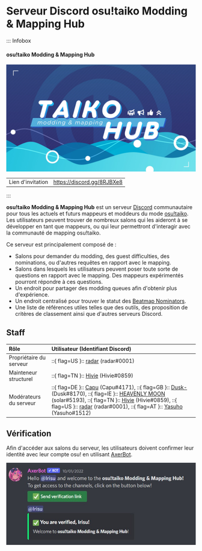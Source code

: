 # Serveur Discord osu!taiko Modding & Mapping Hub

::: Infobox

<!-- lint ignore heading-increment -->

#### osu!taiko Modding & Mapping Hub

![Bannière du serveur](img/banner.jpg "Bannière du serveur osu!taiko Modding & Mapping Hub, conçue par Jerry")

|  |  |
| :-- | :-- |
| Lien d'invitation | <https://discord.gg/8RJBXe8> |

:::

**osu!taiko Modding & Mapping Hub** est un serveur [Discord](https://discord.com) communautaire pour tous les actuels et futurs mappeurs et moddeurs du mode [osu!taiko](/wiki/Game_mode/osu!taiko). Les utilisateurs peuvent trouver de nombreux salons qui les aideront à se développer en tant que mappeurs, ou qui leur permettront d'interagir avec la communauté de mapping osu!taiko.

Ce serveur est principalement composé de :

- Salons pour demander du modding, des guest difficulties, des nominations, ou d'autres requêtes en rapport avec le mapping.
- Salons dans lesquels les utilisateurs peuvent poser toute sorte de questions en rapport avec le mapping. Des mappeurs expérimentés pourront répondre à ces questions.
- Un endroit pour partager des modding queues afin d'obtenir plus d'expérience.
- Un endroit centralisé pour trouver le statut des [Beatmap Nominators](/wiki/People/The_Team/Beatmap_Nominators).
- Une liste de références utiles telles que des outils, des proposition de critères de classement ainsi que d'autres serveurs Discord.

## Staff

| Rôle | Utilisateur (Identifiant Discord) |
| :-- | :-- |
| Propriétaire du serveur | ::{ flag=US }:: [radar](https://osu.ppy.sh/users/7131099) (radar#0001) |
| Mainteneur structurel | ::{ flag=TN }:: [Hivie](https://osu.ppy.sh/users/14102976) (Hivie#0859) |
| Modérateurs du serveur | ::{ flag=DE }:: [Capu](https://osu.ppy.sh/users/2474015) (Capu#4171), ::{ flag=GB }:: [Dusk-](https://osu.ppy.sh/users/6092181) (Dusk#8170), ::{ flag=IE }:: [HEAVENLY MOON](https://osu.ppy.sh/users/13681283) (solar#5193), ::{ flag=TN }:: [Hivie](https://osu.ppy.sh/users/14102976) (Hivie#0859), ::{ flag=US }:: [radar](https://osu.ppy.sh/users/7131099) (radar#0001), ::{ flag=AT }:: [Yasuho](https://osu.ppy.sh/users/8458835) (Yasuho#1512) |

## Vérification

Afin d'accéder aux salons du serveur, les utilisateurs doivent confirmer leur identité avec leur compte osu! en utilisant [AxerBot](https://osu.ppy.sh/community/forums/topics/1604925).

![Message d'authentification d'AxerBot](img/auth.jpg "En rejoignant le serveur, AxerBot invitera l'utilisateur à confirmer son identité avec son profil osu! en utilisant OAuth2.")

